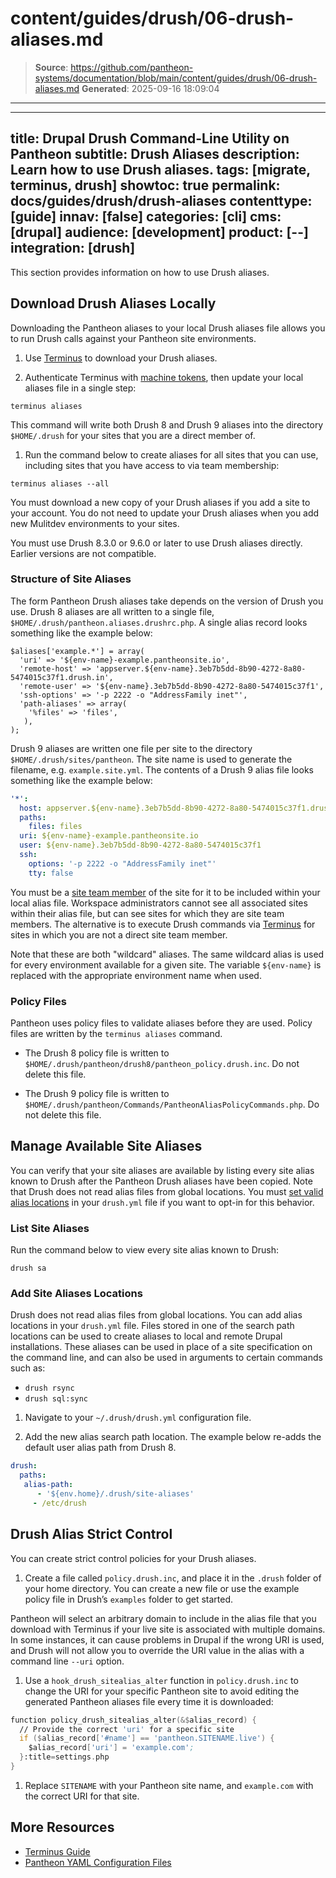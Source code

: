 # content/guides/drush/06-drush-aliases.md

> **Source**: https://github.com/pantheon-systems/documentation/blob/main/content/guides/drush/06-drush-aliases.md
> **Generated**: 2025-09-16 18:09:04

---

---
title: Drupal Drush Command-Line Utility on Pantheon
subtitle: Drush Aliases
description: Learn how to use Drush aliases.
tags: [migrate, terminus, drush]
showtoc: true
permalink: docs/guides/drush/drush-aliases
contenttype: [guide]
innav: [false]
categories: [cli]
cms: [drupal]
audience: [development]
product: [--]
integration: [drush]
---

This section provides information on how to use Drush aliases.

## Download Drush Aliases Locally

Downloading the Pantheon aliases to your local Drush aliases file allows you to run Drush calls against your Pantheon site environments.

1. Use [Terminus](/terminus) to download your Drush aliases.

1. Authenticate Terminus with [machine tokens](/machine-tokens), then update your local aliases file in a single step:

  ```bash{promptUser: user}
  terminus aliases
  ```

  This command will write both Drush 8 and Drush 9 aliases into the directory `$HOME/.drush` for your sites that you are a direct member of.

1. Run the command below to create aliases for all sites that you can use, including sites that you have access to via team membership:

  ```bash{promptUser: user}
  terminus aliases --all
  ```

You must download a new copy of your Drush aliases if you add a site to your account. You do not need to update your Drush aliases when you add new Mulitdev environments to your sites.

<Alert type="info" title="Note">

You must use Drush 8.3.0 or 9.6.0 or later to use Drush aliases directly. Earlier versions are not compatible.

</Alert>

### Structure of Site Aliases

The form Pantheon Drush aliases take depends on the version of Drush you use. Drush 8 aliases are all written to a single file, `$HOME/.drush/pantheon.aliases.drushrc.php`. A single alias record looks something like the example below:

```php:title=pantheon.aliases.drushrc.php
$aliases['example.*'] = array(
  'uri' => '${env-name}-example.pantheonsite.io',
  'remote-host' => 'appserver.${env-name}.3eb7b5dd-8b90-4272-8a80-5474015c37f1.drush.in',
  'remote-user' => '${env-name}.3eb7b5dd-8b90-4272-8a80-5474015c37f1',
  'ssh-options' => '-p 2222 -o "AddressFamily inet"',
  'path-aliases' => array(
    '%files' => 'files',
   ),
);
```

Drush 9 aliases are written one file per site to the directory `$HOME/.drush/sites/pantheon`. The site name is used to generate the filename, e.g. `example.site.yml`. The contents of a Drush 9 alias file looks something like the example below:

```yaml
'*':
  host: appserver.${env-name}.3eb7b5dd-8b90-4272-8a80-5474015c37f1.drush.in
  paths:
    files: files
  uri: ${env-name}-example.pantheonsite.io
  user: ${env-name}.3eb7b5dd-8b90-4272-8a80-5474015c37f1
  ssh:
    options: '-p 2222 -o "AddressFamily inet"'
    tty: false
```

<Alert type="info" title="Note">

You must be a [site team member](/guides/account-mgmt/workspace-sites-teams/teams/#manage-site-team-members) of the site for it to be included within your local alias file. Workspace administrators cannot see all associated sites within their alias file, but can see sites for which they are site team members. The alternative is to execute Drush commands via [Terminus](/terminus) for sites in which you are not a direct site team member.

</Alert>

Note that these are both "wildcard" aliases. The same wildcard alias is used for every environment available for a given site. The variable `${env-name}` is replaced with the appropriate environment name when used.

### Policy Files

Pantheon uses policy files to validate aliases before they are used. Policy files are written by the `terminus aliases` command.

- The Drush 8 policy file is written to `$HOME/.drush/pantheon/drush8/pantheon_policy.drush.inc`. Do not delete this file.

- The Drush 9 policy file is written to `$HOME/.drush/pantheon/Commands/PantheonAliasPolicyCommands.php`. Do not delete this file.

## Manage Available Site Aliases

You can verify that your site aliases are available by listing every site alias known to Drush after the Pantheon Drush aliases have been copied. Note that Drush does not read alias files from global locations. You must [set valid alias locations](/guides/drush/drush-aliases#add-site-aliases-locations) in your `drush.yml` file if you want to opt-in for this behavior.

### List Site Aliases

Run the command below to view every site alias known to Drush:

```bash{promptUser: user}
drush sa
```

### Add Site Aliases Locations

Drush does not read alias files from global locations. You can add alias locations in your `drush.yml` file. Files stored in one of the search path locations can be used to create aliases to local and remote Drupal installations. These aliases can be used in place of a site specification on the command line, and can also be used in arguments to certain commands such as:

- `drush rsync`
- `drush sql:sync`

1. Navigate to your `~/.drush/drush.yml` configuration file.

1. Add the new alias search path location. The example below re-adds the default user alias path from Drush 8.

 ```yaml
 drush:
   paths:
    alias-path:
       - '${env.home}/.drush/site-aliases'
      - /etc/drush
 ```

## Drush Alias Strict Control

You can create strict control policies for your Drush aliases.

1. Create a file called `policy.drush.inc`, and place it in the `.drush` folder of your home directory. You can create a new file or use the example policy file in Drush’s `examples` folder to get started.

  Pantheon will select an arbitrary domain to include in the alias file that you download with Terminus if your live site is associated with multiple domains. In some instances, it can cause problems in Drupal if the wrong URI is used, and Drush will not allow you to override the URI value in the alias with a command line `--uri` option.

1. Use a `hook_drush_sitealias_alter` function in `policy.drush.inc` to change the URI for your specific Pantheon site to avoid editing the generated Pantheon aliases file every time it is downloaded:

  ```php:title=policy.drush.inc
  function policy_drush_sitealias_alter(&$alias_record) {
    // Provide the correct 'uri' for a specific site
    if ($alias_record['#name'] == 'pantheon.SITENAME.live') {
      $alias_record['uri'] = 'example.com';
    }:title=settings.php
  }
  ```

1. Replace `SITENAME` with your Pantheon site name, and `example.com` with the correct URI for that site.

## More Resources

- [Terminus Guide](/terminus)
- [Pantheon YAML Configuration Files](/pantheon-yml)
